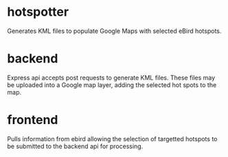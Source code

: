 # hotspotter
Generates KML files to populate Google Maps with selected eBird hotspots.

# backend
Express api accepts post requests to generate KML files. These files may be uploaded into a Google map layer, adding the selected hot spots to the map.

# frontend 
Pulls information from ebird allowing the selection of targetted hotspots to be submitted to the backend api for processing.
